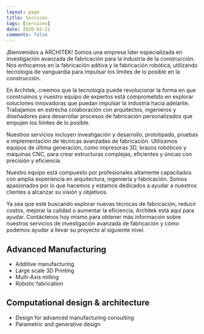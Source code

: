 ```yaml
---
layout: page
title: Services
tags: [services]
date: 2020-03-21
comments: false
---
```


¡Bienvenidos a ARCHITEK! Somos una empresa líder especializada en investigación avanzada de fabricación para la industria de la construcción. Nos enfocamos en la fabricación aditiva y la fabricación robótica, utilizando tecnología de vanguardia para impulsar los límites de lo posible en la construcción.

En Architek, creemos que la tecnología puede revolucionar la forma en que construimos y nuestro equipo de expertos está comprometido en explorar soluciones innovadoras que puedan impulsar la industria hacia adelante. Trabajamos en estrecha colaboración con arquitectos, ingenieros y diseñadores para desarrollar procesos de fabricación personalizados que empujen los límites de lo posible.

Nuestros servicios incluyen investigación y desarrollo, prototipado, pruebas e implementación de técnicas avanzadas de fabricación. Utilizamos equipos de última generación, como impresoras 3D, brazos robóticos y máquinas CNC, para crear estructuras complejas, eficientes y únicas con precisión y eficiencia.

Nuestro equipo está compuesto por profesionales altamente capacitados con amplia experiencia en arquitectura, ingeniería y fabricación. Somos apasionados por lo que hacemos y estamos dedicados a ayudar a nuestros clientes a alcanzar su visión y objetivos.

Ya sea que esté buscando explorar nuevas técnicas de fabricación, reducir costos, mejorar la calidad o aumentar la eficiencia, Architek está aquí para ayudar. Contáctenos hoy mismo para obtener más información sobre nuestros servicios de investigación avanzada de fabricación y cómo podemos ayudar a llevar su proyecto al siguiente nivel.

## Advanced Manufacturing

  - Additive manufacturing
  - Large scale 3D Printing
  - Multi-Axis milling
  - Robotic fabrication

## Computational  design & architecture

  - Design for advanced manufacturing consulting 
  - Parametric and generative design
